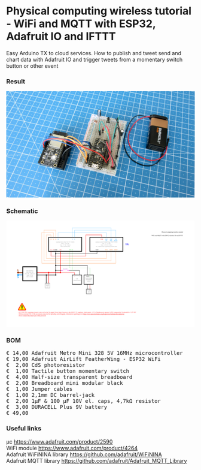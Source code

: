 # Physical computing wireless tutorial - WiFi and MQTT with ESP32, Adafruit IO and IFTTT

Easy Arduino TX to cloud services. How to publish and tweet       send and chart data with Adafruit IO and trigger tweets from a momentary switch button or other event

### Result

![](Assets/13b%20result.jpg)

### Schematic

![](Assets/13b%20schematic.png)

### BOM

<pre>
€ 14,00 Adafruit Metro Mini 328 5V 16MHz microcontroller
€ 19,00 Adafruit AirLift FeatherWing - ESP32 WiFi
€  2,00 CdS photoresistor
€  1,00 Tactile button momentary switch
€  4,00 Half-size transparent breadboard
€  2,00 Breadboard mini modular black
€  1,00 Jumper cables
€  1,00 2,1mm DC barrel-jack
€  2,00 1µF & 100 µF 10V el. caps, 4,7kΩ resistor
€  3,00 DURACELL Plus 9V battery
€ 49,00
</pre>  

### Useful links

μc https://www.adafruit.com/product/2590  
WiFi module https://www.adafruit.com/product/4264  
Adafruit WiFiNINA library https://github.com/adafruit/WiFiNINA  
Adafruit MQTT library https://github.com/adafruit/Adafruit_MQTT_Library  
